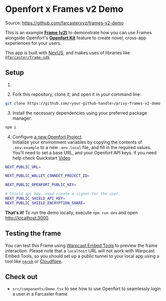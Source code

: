 # Openfort x Frames v2 Demo

Source: https://github.com/farcasterxyz/frames-v2-demo

This is an example [**Frame (v2)**](https://docs.farcaster.xyz/developers/frames/v2/) to demonstrate how you can use Frames alongside Openfort's [**Openfort Kit**](https://www.openfort.xyz/docs/guides/react) feature to create novel, cross-app experiences for your users.


This app is built with [NextJS](https://nextjs.org/), and makes uses of libraries like [`@farcaster/frame-sdk`](https://www.npmjs.com/package/@farcaster/frame-sdk)



## Setup

1. 

2. Fork this repository, clone it, and open it in your command line:

```sh
git clone https://github.com/<your-github-handle>/privy-frames-v2-demo
```

3. Install the necessary dependencies using your preferred package manager:

```sh
npm i
```

4. Configure [a new Openfort Project](dashboard.openfort.xyz/).  
Initialize your environment variables by copying the contents of `.env.example` to a new `.env.local` file, and fill in the required values. You'll need to set a base URL, and your Openfort API keys.
if you need help check Quickstart [Video](https://www.youtube.com/watch?v=68EOquzJs6U&t=65s)

```sh
NEXT_PUBLIC_URL=

NEXT_PUBLIC_WALLET_CONNECT_PROJECT_ID=

NEXT_PUBLIC_OPENFORT_PUBLIC_KEY=

# Shield api key, used create a signer for the user.
NEXT_PUBLIC_SHIELD_API_KEY=
NEXT_PUBLIC_SHIELD_ENCRYPTION_SHARE=

```

**That's it!** To run the demo locally, execute `npm run dev` and open [http://localhost:3000](http://localhost:3000).

## Testing the frame

You can test this Frame using [Warpcast Embed Tools](https://warpcast.com/~/developers/frames) to preview the frame interaction. Please note that a `localhost` URL will not work with Warpcast Embed Tools, so you should set up a public tunnel to your local app using a tool like [`ngrok`](https://ngrok.com/) or [Cloudflare](https://www.cloudflare.com/products/tunnel/).

## Check out

- `src/components/Demo.tsx` to see how to use Openfort to seamlessly login a user in a Farcaster frame
